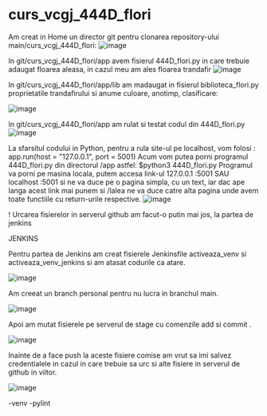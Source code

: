 # curs_vcgj_444D_flori

Am creat in Home un director git pentru clonarea repository-ului main/curs_vcgj_444D_flori:
![image](https://github.com/andrei162/curs_vcgj_444D_flori/assets/128401623/86d37cfe-76c3-4b5c-ad3d-73fba40d26d1)

In git/curs_vcgj_444D_flori/app avem fisierul 444D_flori.py in care trebuie adaugat floarea aleasa, in cazul meu am ales floarea trandafir
![image](https://github.com/andrei162/curs_vcgj_444D_flori/assets/128401623/e2e9ff65-2519-4dff-82f5-84532c6b9667)

In git/curs_vcgj_444D_flori/app/lib am madaugat in fisierul biblioteca_flori.py proprietatile trandafirului si anume culoare, anotimp, clasificare:


![image](https://github.com/andrei162/curs_vcgj_444D_flori/assets/128401623/e4639908-fee4-401a-bde6-bbfba6fe9b1f)

In git/curs_vcgj_444D_flori/app am rulat si testat codul din 444D_flori.py
![image](https://github.com/andrei162/curs_vcgj_444D_flori/assets/128401623/14d9299f-f6b4-4372-aa98-d97c4b459468)

La sfarsitul codului in Python, pentru a rula site-ul pe localhost, vom folosi : 
app.run(host = "127.0.0.1", port = 5001) Acum vom putea porni programul 444D_flori.py din directorul /app astfel: $python3 444D_flori.py Programul va porni pe masina locala, putem accesa link-ul 127.0.0.1 :5001 SAU localhost :5001 si ne va duce pe o pagina simpla, cu un text, iar dac ape langa acest link mai punem si /lalea ne va duce catre alta pagina unde avem toate functiile cu return-urile respective.
![image](https://github.com/andrei162/curs_vcgj_444D_flori/assets/128401623/f3f0ca79-ad10-4cb4-b1de-1cff4ef543f0)

! Urcarea fisierelor in serverul github am facut-o putin mai jos, la partea de jenkins


JENKINS

Pentru partea de Jenkins am creat fisierele Jenkinsfile activeaza_venv si activeaza_venv_jenkins si am atasat codurile ca atare.

![image](https://github.com/andrei162/curs_vcgj_444D_flori/assets/128401623/15acc269-43a2-4e9c-b6ee-b16529785370)

Am creeat un branch personal pentru nu lucra in branchul main.

![image](https://github.com/andrei162/curs_vcgj_444D_flori/assets/128401623/77e7f5dc-853f-45d4-84c0-f6fc9bc3c3c9)


Apoi am mutat fisierele pe serverul de stage cu comenzile add si commit .

![image](https://github.com/andrei162/curs_vcgj_444D_flori/assets/128401623/2e556ab2-205e-4cde-8ddc-8178b946e0ea)


Inainte de a face push la aceste fisiere comise am vrut sa imi salvez credentialele in cazul in care trebuie sa urc si alte fisiere in serverul de github in viitor.

![image](https://github.com/andrei162/curs_vcgj_444D_flori/assets/128401623/1ac687ad-6456-444d-9ec8-26e82afc67e1)

-venv 
-pylint


















